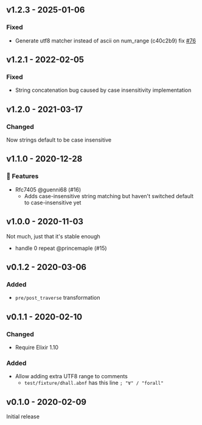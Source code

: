 ## v1.2.3 - 2025-01-06

### Fixed

- Generate utf8 matcher instead of ascii on num_range (c40c2b9) fix [#76](https://github.com/princemaple/abnf_parsec/issues/76)

## v1.2.1 - 2022-02-05

### Fixed

- String concatenation bug caused by case insensitivity implementation

## v1.2.0 - 2021-03-17

### Changed

Now strings default to be case insensitive

## v1.1.0 - 2020-12-28

### 🚀 Features

- Rfc7405 @guenni68 (#16)
  - Adds case-insensitive string matching but haven't switched default to case-insensitive yet

## v1.0.0 - 2020-11-03

Not much, just that it's stable enough

- handle 0 repeat @princemaple (#15)

## v0.1.2 - 2020-03-06

### Added

- `pre/post_traverse` transformation

## v0.1.1 - 2020-02-10

### Changed

- Require Elixir 1.10

### Added

- Allow adding extra UTF8 range to comments
  - `test/fixture/dhall.abnf` has this line `; "∀" / "forall"`

## v0.1.0 - 2020-02-09

Initial release
